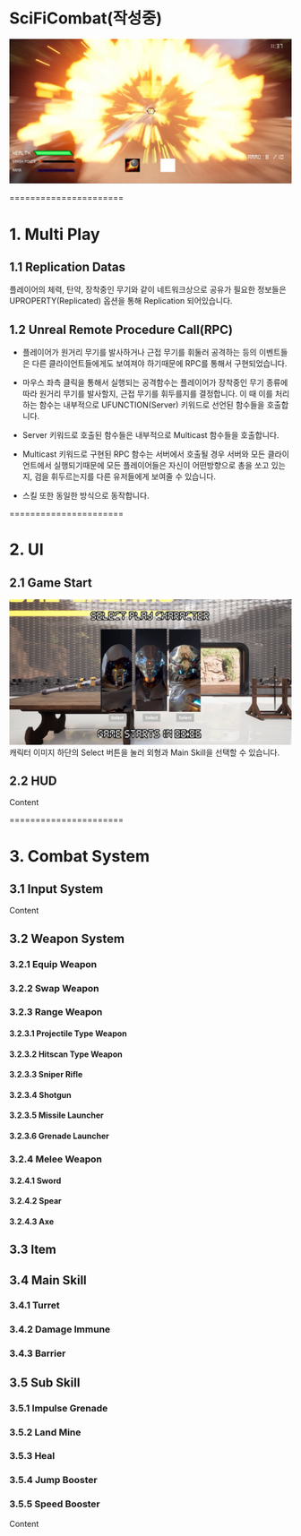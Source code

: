 SciFiCombat(작성중)
======================

![Hilight1](/Gifs/Hilight1.png)

======================

# 1. Multi Play
## 1.1 Replication Datas

플레이어의 체력, 탄약, 장착중인 무기와 같이 네트워크상으로 공유가 필요한 정보들은 UPROPERTY(Replicated) 옵션을 통해 Replication 되어있습니다.

## 1.2 Unreal Remote Procedure Call(RPC)

- 플레이어가 원거리 무기를 발사하거나 근접 무기를 휘둘러 공격하는 등의 이벤트들은 다른 클라이언트들에게도 보여져야 하기때문에 RPC를 통해서 구현되었습니다.

- 마우스 좌측 클릭을 통해서 실행되는 공격함수는 플레이어가 장착중인 무기 종류에 따라 원거리 무기를 발사할지, 근접 무기를 휘두를지를 결정합니다. 이 때 이를 처리하는 함수는 내부적으로 UFUNCTION(Server) 키워드로 선언된 함수들을 호출합니다.

- Server 키워드로 호출된 함수들은 내부적으로 Multicast 함수들을 호출합니다.

- Multicast 키워드로 구현된 RPC 함수는 서버에서 호출될 경우 서버와 모든 클라이언트에서 실행되기때문에 모든 플레이어들은 자신이 어떤방향으로 총을 쏘고 있는지, 검을 휘두르는지를 다른 유저들에게 보여줄 수 있습니다.

- 스킬 또한 동일한 방식으로 동작합니다.


======================

# 2. UI
## 2.1 Game Start

![StartUI](/Gifs/CharacterSelectUI.PNG)
캐릭터 이미지 하단의 Select 버튼을 눌러 외형과 Main Skill을 선택할 수 있습니다.

## 2.2 HUD
Content


======================

# 3. Combat System
## 3.1 Input System
Content
## 3.2 Weapon System
### 3.2.1 Equip Weapon

### 3.2.2 Swap Weapon

### 3.2.3 Range Weapon
#### 3.2.3.1 Projectile Type Weapon
#### 3.2.3.2 Hitscan Type Weapon
#### 3.2.3.3 Sniper Rifle
#### 3.2.3.4 Shotgun
#### 3.2.3.5 Missile Launcher
#### 3.2.3.6 Grenade Launcher

### 3.2.4 Melee Weapon
#### 3.2.4.1 Sword
#### 3.2.4.2 Spear
#### 3.2.4.3 Axe

## 3.3 Item

## 3.4 Main Skill
### 3.4.1 Turret
### 3.4.2 Damage Immune
### 3.4.3 Barrier

## 3.5 Sub Skill
### 3.5.1 Impulse Grenade
### 3.5.2 Land Mine
### 3.5.3 Heal
### 3.5.4 Jump Booster
### 3.5.5 Speed Booster

Content



